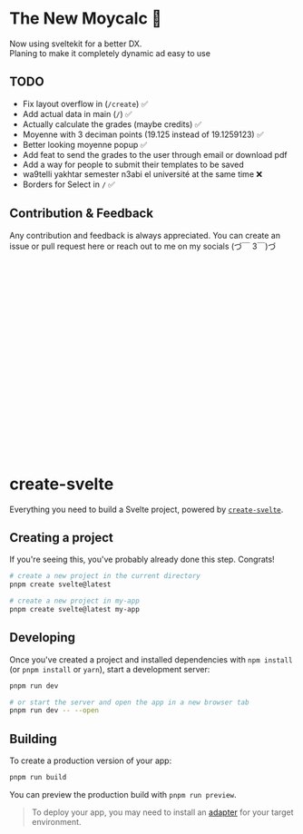 # The New Moycalc 🎉

Now using sveltekit for a better DX. 
<br>
Planing to make it completely dynamic ad easy to use

## TODO

- Fix layout overflow in (`/create`) ✅
- Add actual data in main (`/`) ✅
- Actually calculate the grades (maybe credits) ✅
- Moyenne with 3 deciman points (19.125 instead of 19.1259123) ✅
- Better looking moyenne popup ✅
- Add feat to send the grades to the user through email or download pdf
- Add a way for people to submit their templates to be saved 
- wa9telli yakhtar semester n3abi el université at the same time ❌
- Borders for Select in `/` ✅


## Contribution & Feedback

Any contribution and feedback is always appreciated. You can create an issue or pull request here or reach out to me on my socials (づ￣ 3￣)づ

<br>
<br>
<br>
<br>
<br>
<br>
<br>
<br>
<br>
<br>
<br>
<br>
<br>
<br>
<br>
<br>
<br>
<br>
<br>
<br>

# create-svelte

Everything you need to build a Svelte project, powered by [`create-svelte`](https://github.com/sveltejs/kit/tree/master/packages/create-svelte).

## Creating a project

If you're seeing this, you've probably already done this step. Congrats!

```bash
# create a new project in the current directory
pnpm create svelte@latest

# create a new project in my-app
pnpm create svelte@latest my-app
```

## Developing

Once you've created a project and installed dependencies with `npm install` (or `pnpm install` or `yarn`), start a development server:

```bash
pnpm run dev

# or start the server and open the app in a new browser tab
pnpm run dev -- --open
```

## Building

To create a production version of your app:

```bash
pnpm run build
```

You can preview the production build with `pnpm run preview`.

> To deploy your app, you may need to install an [adapter](https://kit.svelte.dev/docs/adapters) for your target environment.

